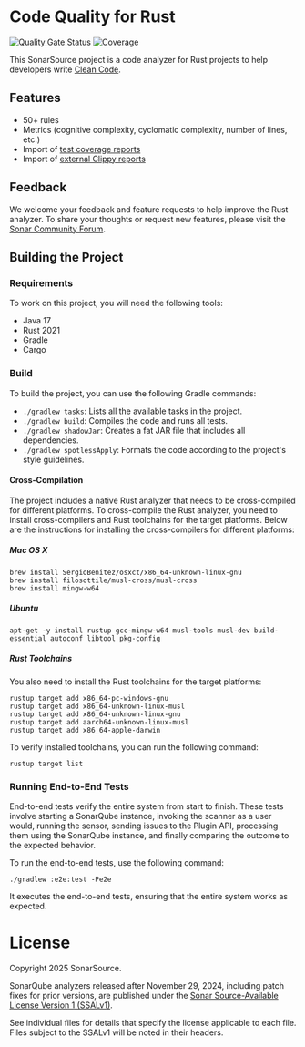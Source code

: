 # Code Quality for Rust

[![Quality Gate Status](https://next.sonarqube.com/sonarqube/api/project_badges/measure?project=SonarSource_sonar-rust&metric=alert_status&token=sqb_a062f88ef3aa92cecf9d7a288859fd120a839d0c)](https://next.sonarqube.com/sonarqube/dashboard?id=SonarSource_sonar-rust) [![Coverage](https://next.sonarqube.com/sonarqube/api/project_badges/measure?project=SonarSource_sonar-rust&metric=coverage&token=sqb_a062f88ef3aa92cecf9d7a288859fd120a839d0c)](https://next.sonarqube.com/sonarqube/dashboard?id=SonarSource_sonar-rust)

This SonarSource project is a code analyzer for Rust projects to help developers write [Clean Code](https://www.sonarsource.com/solutions/clean-code).

## Features

- 50+ rules
- Metrics (cognitive complexity, cyclomatic complexity, number of lines, etc.)
- Import of [test coverage reports](https://docs.sonarsource.com/sonarqube-cloud/enriching/test-coverage/overview/)
- Import of [external Clippy reports](https://docs.sonarsource.com/sonarqube-cloud/enriching/external-analyzer-reports/)

## Feedback

We welcome your feedback and feature requests to help improve the Rust analyzer. To share your thoughts or request new features, please visit the [Sonar Community Forum](https://community.sonarsource.com/). 

## Building the Project

### Requirements

To work on this project, you will need the following tools:

- Java 17
- Rust 2021
- Gradle
- Cargo

### Build

To build the project, you can use the following Gradle commands:

- `./gradlew tasks`: Lists all the available tasks in the project.
- `./gradlew build`: Compiles the code and runs all tests.
- `./gradlew shadowJar`: Creates a fat JAR file that includes all dependencies.
- `./gradlew spotlessApply`: Formats the code according to the project's style guidelines.

#### Cross-Compilation

The project includes a native Rust analyzer that needs to be cross-compiled for different platforms. To cross-compile the Rust analyzer, 
you need to install cross-compilers and Rust toolchains for the target platforms. Below are the instructions for installing the 
cross-compilers for different platforms:

##### Mac OS X

```shell
brew install SergioBenitez/osxct/x86_64-unknown-linux-gnu
brew install filosottile/musl-cross/musl-cross
brew install mingw-w64
```

##### Ubuntu

```shell
apt-get -y install rustup gcc-mingw-w64 musl-tools musl-dev build-essential autoconf libtool pkg-config
```

##### Rust Toolchains

You also need to install the Rust toolchains for the target platforms:

```shell
rustup target add x86_64-pc-windows-gnu
rustup target add x86_64-unknown-linux-musl
rustup target add x86_64-unknown-linux-gnu
rustup target add aarch64-unknown-linux-musl
rustup target add x86_64-apple-darwin
```

To verify installed toolchains, you can run the following command:

```shell
rustup target list
```

### Running End-to-End Tests

End-to-end tests verify the entire system from start to finish. These tests involve starting a SonarQube instance, invoking the scanner as a user would, running the sensor, sending issues to the Plugin API, processing them using the SonarQube instance, and finally comparing the outcome to the expected behavior.

To run the end-to-end tests, use the following command:

```
./gradlew :e2e:test -Pe2e
```

It executes the end-to-end tests, ensuring that the entire system works as expected.

# License

Copyright 2025 SonarSource.

SonarQube analyzers released after November 29, 2024, including patch fixes for prior versions,
are published under the [Sonar Source-Available License Version 1 (SSALv1)](LICENSE).

See individual files for details that specify the license applicable to each file.
Files subject to the SSALv1 will be noted in their headers.
